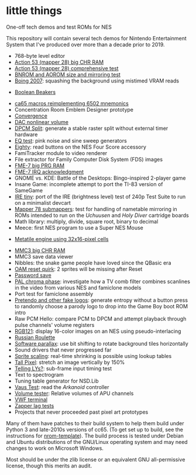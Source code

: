 # little things
One-off tech demos and test ROMs for NES

This repository will contain several tech demos for Nintendo
Entertainment System that I've produced over more than a decade
prior to 2019.

- 768-byte level editor
- [Action 53 (mapper 28) big CHR RAM](https://forums.nesdev.com/viewtopic.php?p=190851#p190851)
- [Action 53 (mapper 28) comprehensive test](https://forums.nesdev.com/viewtopic.php?p=102693#p102693)
- [BNROM and AOROM size and mirroring test](https://forums.nesdev.com/viewtopic.php?p=79826#p79826)
- [Boing 2007](https://forums.nesdev.com/viewtopic.php?p=62806#p62806):
  squashing the background using mistimed VRAM reads
* [Boolean Beakers](https://forums.nesdev.com/viewtopic.php?f=10&t=4331)
- [ca65 macros reimplementing 6502 mnemonics](https://forums.nesdev.com/viewtopic.php?f=2&t=10701)
- Concentration Room Emblem Designer prototype
- [Convergence](https://forums.nesdev.com/viewtopic.php?p=215229#p215229)
- [DAC nonlinear volume](https://forums.nesdev.com/viewtopic.php?f=6&t=16726)
- [DPCM Split](https://forums.nesdev.com/viewtopic.php?p=65871#p65871):
  generate a stable raster split without external timer hardware
- [EQ test](https://forums.nesdev.com/viewtopic.php?p=208506#p208506):
  pink noise and sine sweep generators
- [Eighty](https://forums.nesdev.com/viewtopic.php?p=95153#p95153):
  read buttons on the NES Four Score accessory
- FamiTracker module to video renderer
- File extractor for Family Computer Disk System (FDS) images
- [FME-7 big PRG RAM](https://forums.nesdev.com/viewtopic.php?p=142573#p142573)
- [FME-7 IRQ acknowledgment](https://forums.nesdev.com/viewtopic.php?p=142243#p142243)
- GNOME vs. KDE: Battle of the Desktops:
  Bingo-inspired 2-player game
- Insane Game: incomplete attempt to port the TI-83 version of
  SameGame
- [IRE tiny](https://forums.nesdev.com/viewtopic.php?p=159262#p159262):
  port of the IRE (brightness level) test of 240p Test Suite to run
  on a minimalist devcart
- [Mapper 78 submappers](https://forums.nesdev.com/viewtopic.php?p=208395#p208395):
  test for handling of nametable mirroring in ROMs intended to run
  on the _Uchuusen_ and _Holy Diver_ cartridge boards
- Math library:
  multiply, divide, square root, binary to decimal
- Meece:
  first NES program to use a Super NES Mouse
* [Metatile engine using 32x16-pixel cells](https://forums.nesdev.com/viewtopic.php?f=2&t=1118)
- [MMC3 big CHR RAM](https://forums.nesdev.com/viewtopic.php?f=3&t=13890)
- MMC3 save data viewer
- Nibbles: the snake game people have loved since the QBasic era
- [OAM reset quirk](https://forums.nesdev.com/viewtopic.php?f=9&t=9628): 2 sprites will be missing after Reset
- [Password save](https://forums.nesdev.com/viewtopic.php?p=64656#p64656)
- [PAL chroma phase](https://forums.nesdev.com/viewtopic.php?p=133629#p133629):
  investigate how a TV comb filter combines scanlines in the video
  from various NES and famiclone models
- Port test for famiclone assembly
- [Pretendo and other fake logos](https://forums.nesdev.com/viewtopic.php?p=116405#p116405):
  generate entropy without a button press to randomly choose a parody
  logo to drop into the Game Boy boot ROM intro
- Raw PCM Hello: compare PCM to DPCM and attempt playback through
  pulse channels' volume registers
- [RGB121](https://forums.nesdev.com/viewtopic.php?p=94658#p94658):
  display 16-color images on an NES using pseudo-interlacing
- [Russian Roulette](https://forums.nesdev.com/viewtopic.php?f=2&t=6567)
- [Software parallax](https://forums.nesdev.com/viewtopic.php?f=22&t=16419):
  use bit shifting to rotate background tiles horizontally
- Sound drivers that never progressed far
- [Sprite scaling](https://forums.nesdev.com/viewtopic.php?f=22&t=12055):
  real-time shrinking is possible using lookup tables
- [Tall Pixel](https://forums.nesdev.com/viewtopic.php?p=53808#p53808):
  stretch an image vertically by 150%
- [Telling LYs?](https://forums.nesdev.com/viewtopic.php?f=22&t=18998):
  sub-frame input timing test
- Text to spectrogram
- Tuning table generator for NSD.Lib
- [Vaus Test](https://forums.nesdev.com/viewtopic.php?f=22&t=10662):
  read the _Arkanoid_ controller
- [Volume tester](https://forums.nesdev.com/viewtopic.php?f=6&t=4906):
  Relative volumes of APU channels
- [VWF terminal](https://forums.nesdev.com/viewtopic.php?f=2&t=12436)
- [Zapper lag tests](https://forums.nesdev.com/viewtopic.php?f=9&t=10198)
- Projects that never proceeded past pixel art prototypes

Many of them have patches to their build system to help them build
under Python 3 and late-2010s versions of cc65.  (To get set up to
build, see the instructions for [nrom-template]).  The build process
is tested under Debian and Ubuntu distributions of the GNU/Linux
operating system and may need changes to work on Microsoft Windows.

Most should be under the zlib license or an equivalent GNU
all-permissive license, though this merits an audit.

[nrom-template]: https://github.com/pinobatch/nrom-template/
